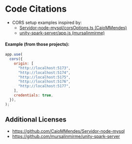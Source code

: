 # Code Citations

- CORS setup examples inspired by:
  - [Servidor-node-mysql/corsOptions.ts (CaioMMendes)](https://github.com/CaioMMendes/Servidor-node-mysql/blob/67bf7163f5debbaebebe864677e10586255da08f/src/config/corsOptions.ts)
  - [unity-spark-server/app.js (mursalinmirme)](https://github.com/mursalinmirme/unity-spark-server/blob/8c94d3575419856135501fa11c609eb3cc41600f/src/app.js)

#### Example (from those projects):

```js
app.use(
  cors({
    origin: [
      "http://localhost:5173",
      "http://localhost:5174",
      "http://localhost:5175",
      "http://localhost:5176",
      "http://localhost:5177",
    ],
    credentials: true,
  }),
);
```

## Additional Licenses

- https://github.com/CaioMMendes/Servidor-node-mysql
- https://github.com/mursalinmirme/unity-spark-server
